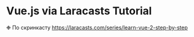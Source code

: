 # Vue.js via Laracasts Tutorial

❉ По скринкасту https://laracasts.com/series/learn-vue-2-step-by-step
